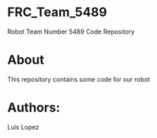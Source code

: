 # FRC_Team_5489
Robot Team Number 5489 Code Repository

# About
This repository contains some code for our robot

# Authors:
Luis Lopez
